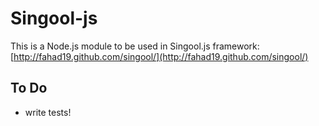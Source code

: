 # Singool-js

This is a Node.js module to be used in Singool.js framework: [http://fahad19.github.com/singool/](http://fahad19.github.com/singool/)

## To Do

* write tests!